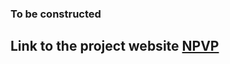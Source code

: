 ### To be constructed

## Link to the project website [NPVP][Code]




[Code]: https://npvp.github.io
